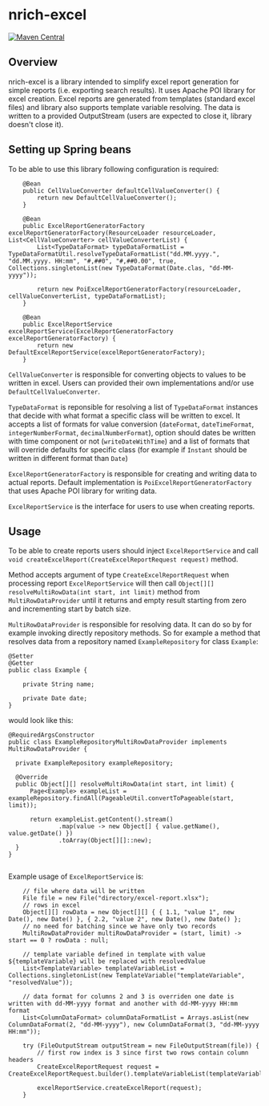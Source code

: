 # nrich-excel

[![Maven Central](https://maven-badges.herokuapp.com/maven-central/net.croz.nrich/nrich-excel/badge.svg?color=blue)](https://maven-badges.herokuapp.com/maven-central/net.croz.nrich/nrich-excel)

## Overview

nrich-excel is a library intended to simplify excel report generation for simple reports (i.e. exporting search results). It uses Apache POI library for excel creation. Excel reports are generated
from templates (standard excel files) and library also supports template variable resolving. The data is written to a provided OutputStream (users are expected to close it, library doesn't close it).

## Setting up Spring beans

To be able to use this library following configuration is required:

```
    @Bean
    public CellValueConverter defaultCellValueConverter() {
        return new DefaultCellValueConverter();
    }

    @Bean
    public ExcelReportGeneratorFactory excelReportGeneratorFactory(ResourceLoader resourceLoader, List<CellValueConverter> cellValueConverterList) {
        List<TypeDataFormat> typeDataFormatList = TypeDataFormatUtil.resolveTypeDataFormatList("dd.MM.yyyy.", "dd.MM.yyyy. HH:mm", "#,##0", "#,##0.00", true, Collections.singletonList(new TypeDataFormat(Date.clas, "dd-MM-yyyy"));

        return new PoiExcelReportGeneratorFactory(resourceLoader, cellValueConverterList, typeDataFormatList);
    }

    @Bean
    public ExcelReportService excelReportService(ExcelReportGeneratorFactory excelReportGeneratorFactory) {
        return new DefaultExcelReportService(excelReportGeneratorFactory);
    }

```

`CellValueConverter` is responsible for converting objects to values to be written in excel. Users can provided their own implementations and/or use
`DefaultCellValueConverter`.

`TypeDataFormat` is reponsible for resolving a list of `TypeDataFormat` instances that decide with what format a specific class will be written to excel. It accepts a list of formats for value
conversion (`dateFormat`, `dateTimeFormat`, `integerNumberFormat`, `decimalNumberFormat`), option should dates be written with time component or not
(`writeDateWithTime`) and a list of formats that will override defaults for specific class (for example if `Instant` should be written in different format than `Date`)

`ExcelReportGeneratorFactory` is responsible for creating and writing data to actual reports. Default implementation is `PoiExcelReportGeneratorFactory`
that uses Apache POI library for writing data.

`ExcelReportService` is the interface for users to use when creating reports.

## Usage

To be able to create reports users should inject `ExcelReportService` and call `void createExcelReport(CreateExcelReportRequest request)`
method.

Method accepts argument of type `CreateExcelReportRequest` when processing report `ExcelReportService` will then call `Object[][] resolveMultiRowData(int start, int limit)` method
from `MultiRowDataProvider` until it returns and empty result starting from zero and incrementing start by batch size.

`MultiRowDataProvider` is responsible for resolving data. It can do so by for example invoking directly repository methods. So for example a method that resolves data from a repository
named `ExampleRepository` for class `Example`:

```
@Setter
@Getter
public class Example {

    private String name;

    private Date date;
}

```

would look like this:

  ```
@RequiredArgsConstructor
public class ExampleRepositoryMultiRowDataProvider implements MultiRowDataProvider {

    private ExampleRepository exampleRepository;

    @Override
    public Object[][] resolveMultiRowData(int start, int limit) {
        Page<Example> exampleList = exampleRepository.findAll(PageableUtil.convertToPageable(start, limit));

        return exampleList.getContent().stream()
                .map(value -> new Object[] { value.getName(), value.getDate() })
                .toArray(Object[][]::new);
    }
}


```

Example usage of `ExcelReportService` is:

```
    // file where data will be written
    File file = new File("directory/excel-report.xlsx");
    // rows in excel
    Object[][] rowData = new Object[][] { { 1.1, "value 1", new Date(), new Date() }, { 2.2, "value 2", new Date(), new Date() };
    // no need for batching since we have only two records
    MultiRowDataProvider multiRowDataProvider = (start, limit) -> start == 0 ? rowData : null;

    // template variable defined in template with value ${templateVariable} will be replaced with resolvedValue
    List<TemplateVariable> templateVariableList = Collections.singletonList(new TemplateVariable("templateVariable", "resolvedValue"));

    // data format for columns 2 and 3 is overriden one date is written with dd-MM-yyyy format and another with dd-MM-yyyy HH:mm format
    List<ColumnDataFormat> columnDataFormatList = Arrays.asList(new ColumnDataFormat(2, "dd-MM-yyyy"), new ColumnDataFormat(3, "dd-MM-yyyy HH:mm"));

    try (FileOutputStream outputStream = new FileOutputStream(file)) {
        // first row index is 3 since first two rows contain column headers
        CreateExcelReportRequest request = CreateExcelReportRequest.builder().templateVariableList(templateVariableList).columnDataFormatList(columnDataFormatList).multiRowDataProvider(multiRowDataProvider).batchSize(10).outputStream(outputStream).templatePath("classpath:excel/template.xlsx").firstRowIndex(3).build();

        excelReportService.createExcelReport(request);
    }


```
